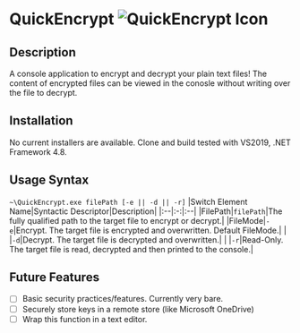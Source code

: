 # QuickEncrypt ![QuickEncrypt Icon](https://github.com/peterjkingston/QuickEncrypt/raw/IconBackground-PK0007/QuickEncrypt/Resources/quickencrypt_32x32.ico) 
## Description
A console application to encrypt and decrypt your plain text files! The content of encrypted files can be viewed in the conosle without writing over the file to decrypt.

## Installation
No current installers are available. Clone and build tested with VS2019, .NET Framework 4.8.

## Usage Syntax
`~\QuickEncrypt.exe filePath [-e || -d || -r]`
|Switch Element Name|Syntactic Descriptor|Description|
|:--|:-:|:--|
|FilePath|`filePath`|The fully qualified path to the target file to encrypt or decrypt.|
|FileMode|`-e`|Encrypt. The target file is encrypted and overwritten. Default FileMode.|
|   |`-d`|Decrypt. The target file is decrypted and overwritten.|
|   |`-r`|Read-Only. The target file is read, decrypted and then printed to the console.|

## Future Features
- [ ] Basic security practices/features. Currently very bare.
- [ ] Securely store keys in a remote store (like Microsoft OneDrive)
- [ ] Wrap this function in a text editor. 
